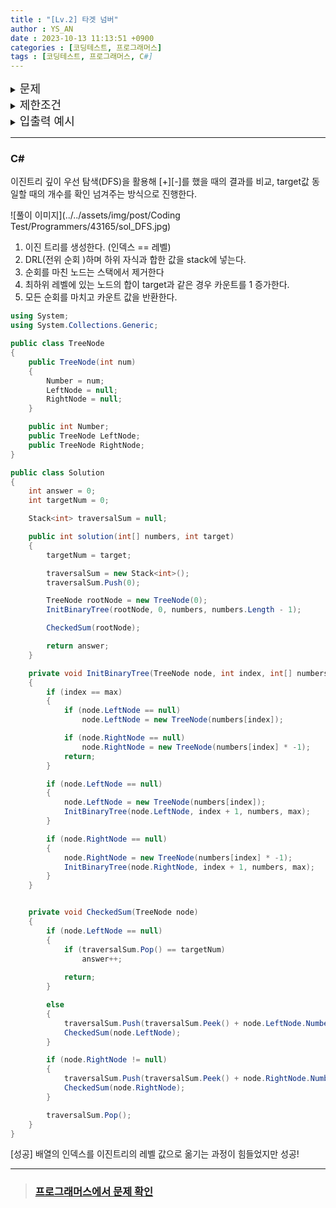 ```yaml
---
title : "[Lv.2] 타겟 넘버"
author : YS_AN
date : 2023-10-13 11:13:51 +0900
categories : [코딩테스트, 프로그래머스]
tags : [코딩테스트, 프로그래머스, C#]
---
```


<details>
  <summary><font size= "4">문제</font></summary>
  
   n개의 음이 아닌 정수들이 있습니다. 이 정수들을 순서를 바꾸지 않고 적절히 더하거나 빼서 타겟 넘버를 만들려고 합니다. 예를 들어 [1, 1, 1, 1, 1]로 숫자 3을 만들려면 다음 다섯 방법을 쓸 수 있습니다. 

    <aside style="background-color: #f0f0f0">
        -1+1+1+1+1 = 3 <br/>
        +1-1+1+1+1 = 3 <br/>
        +1+1-1+1+1 = 3 <br/>
        +1+1+1-1+1 = 3 <br/>
        +1+1+1+1-1 = 3 <br/>
    </aside>

    사용할 수 있는 숫자가 담긴 배열 numbers, 타겟 넘버 target이 매개변수로 주어질 때 숫자를 적절히 더하고 빼서 타겟 넘버를 만드는 방법의 수를 return 하도록 solution 함수를 작성해주세요.

   <br><br>

</details>
    
<details> 
    <summary><font size= "4">제한조건</font></summary>

    <ul>
        <li> 주어지는 숫자의 개수는 2개 이상 20개 이하입니다. </li>
		<li> 각 숫자는 1 이상 50 이하인 자연수입니다. </li>
        <li> 타겟 넘버는 1 이상 1000 이하인 자연수입니다. </li>
    </ul>
    
    <br>

</details>

<details>
  <summary><font size= "4">입출력 예시</font></summary>

    <table>
        <tr>
            <td>numbers</td>
            <td>target</td>
            <td>return</td>
        </tr>
        <tr>
            <td>[1, 1, 1, 1, 1]</td>
			<td>3</td>
            <td>5</td>
        </tr>
		<tr>
            <td>[4, 1, 2, 1]</td>
			<td>4</td>
            <td>2</td>
        </tr>
    </table>

</details>

---

### C#

이진트리 깊이 우선 탐색(DFS)을 활용해 [+][-]를 했을 때의 결과를 비교, target값 동일할 때의 개수를 확인 넘겨주는 방식으로 진행한다. 

![풀이 이미지](../../assets/img/post/Coding Test/Programmers/43165/sol_DFS.jpg)

1. 이진 트리를 생성한다. (인덱스 == 레벨)
2. DRL(전위 순회 )하며 하위 자식과 합한 값을 stack에 넣는다. 
3. 순회를 마친 노드는 스택에서 제거한다
4. 최하위 레벨에 있는 노드의 합이 target과 같은 경우 카운트를 1 증가한다. 
5. 모든 순회를 마치고 카운트 값을 반환한다. 


```csharp
using System;
using System.Collections.Generic;

public class TreeNode
{
	public TreeNode(int num)
	{
		Number = num;
		LeftNode = null;
		RightNode = null;
	}

	public int Number;
	public TreeNode LeftNode;
	public TreeNode RightNode;
}

public class Solution
{
	int answer = 0;
	int targetNum = 0;

	Stack<int> traversalSum = null;

	public int solution(int[] numbers, int target)
	{
		targetNum = target;

		traversalSum = new Stack<int>();
		traversalSum.Push(0);

		TreeNode rootNode = new TreeNode(0);
		InitBinaryTree(rootNode, 0, numbers, numbers.Length - 1);

		CheckedSum(rootNode);

		return answer;
	}

	private void InitBinaryTree(TreeNode node, int index, int[] numbers, int max)
	{
		if (index == max)
		{
			if (node.LeftNode == null)
				node.LeftNode = new TreeNode(numbers[index]);

			if (node.RightNode == null)
				node.RightNode = new TreeNode(numbers[index] * -1);
			return;
		}

		if (node.LeftNode == null)
		{
			node.LeftNode = new TreeNode(numbers[index]);
			InitBinaryTree(node.LeftNode, index + 1, numbers, max);
		}

		if (node.RightNode == null)
		{
			node.RightNode = new TreeNode(numbers[index] * -1);
			InitBinaryTree(node.RightNode, index + 1, numbers, max);
		}
	}


	private void CheckedSum(TreeNode node)
	{
		if (node.LeftNode == null)
		{
			if (traversalSum.Pop() == targetNum)
                answer++;
            
			return;
		}

		else
		{
			traversalSum.Push(traversalSum.Peek() + node.LeftNode.Number);
			CheckedSum(node.LeftNode);
		}

		if (node.RightNode != null)
		{
			traversalSum.Push(traversalSum.Peek() + node.RightNode.Number);
			CheckedSum(node.RightNode);
		}

		traversalSum.Pop();
	}
}
```
[성공]
배열의 인덱스를 이진트리의 레벨 값으로 옮기는 과정이 힘들었지만 성공! 

---
> ### [프로그래머스에서 문제 확인](https://school.programmers.co.kr/learn/courses/30/lessons/43165)
